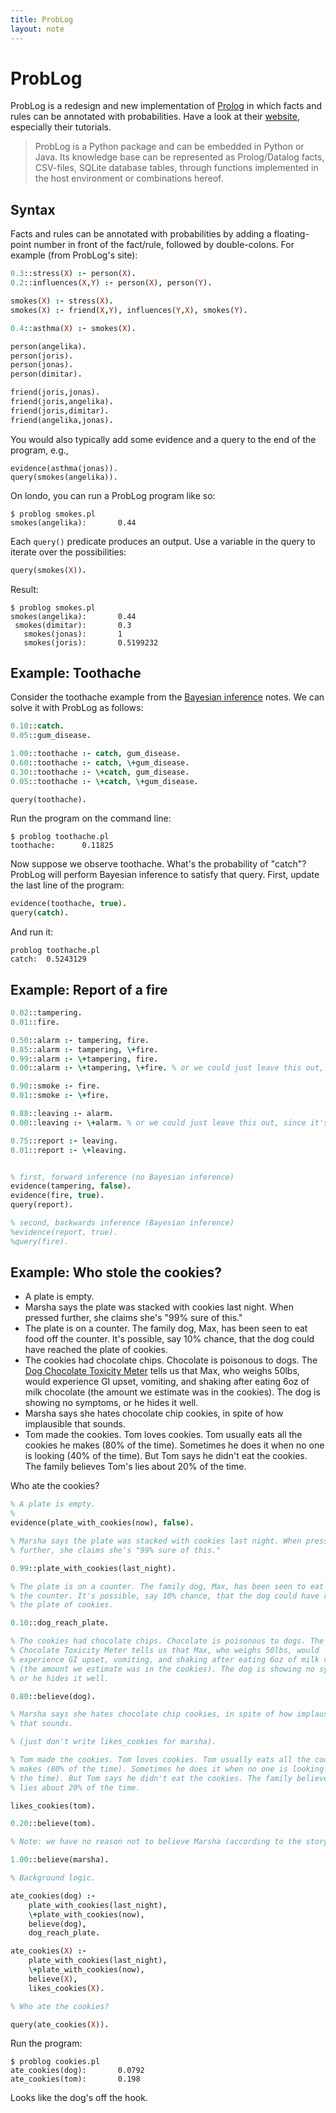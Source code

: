 ```yaml
---
title: ProbLog
layout: note
---
```


# ProbLog

ProbLog is a redesign and new implementation of [Prolog](/notes/prolog.html) in which facts and rules can be annotated with probabilities. Have a look at their [website](https://dtai.cs.kuleuven.be/problog/index.html), especially their tutorials.

> ProbLog is a Python package and can be embedded in Python or Java. Its knowledge base can be represented as Prolog/Datalog facts, CSV-files, SQLite database tables, through functions implemented in the host environment or combinations hereof.

## Syntax

Facts and rules can be annotated with probabilities by adding a floating-point number in front of the fact/rule, followed by double-colons. For example (from ProbLog's site):

```prolog
0.3::stress(X) :- person(X).
0.2::influences(X,Y) :- person(X), person(Y).

smokes(X) :- stress(X).
smokes(X) :- friend(X,Y), influences(Y,X), smokes(Y).

0.4::asthma(X) :- smokes(X).

person(angelika).
person(joris).
person(jonas).
person(dimitar).

friend(joris,jonas).
friend(joris,angelika).
friend(joris,dimitar).
friend(angelika,jonas).
```

You would also typically add some evidence and a query to the end of the program, e.g.,

```
evidence(asthma(jonas)).
query(smokes(angelika)).
```

On londo, you can run a ProbLog program like so:

```
$ problog smokes.pl
smokes(angelika):       0.44
```

Each `query()` predicate produces an output. Use a variable in the query to iterate over the possibilities:

```prolog
query(smokes(X)).
```

Result:

```
$ problog smokes.pl
smokes(angelika):       0.44
 smokes(dimitar):       0.3
   smokes(jonas):       1
   smokes(joris):       0.5199232
```

## Example: Toothache

Consider the toothache example from the [Bayesian inference](/notes/bayesian-inference.html) notes. We can solve it with ProbLog as follows:

```prolog
0.10::catch.
0.05::gum_disease.

1.00::toothache :- catch, gum_disease.
0.60::toothache :- catch, \+gum_disease.
0.30::toothache :- \+catch, gum_disease.
0.05::toothache :- \+catch, \+gum_disease.

query(toothache).
```

Run the program on the command line:

```
$ problog toothache.pl
toothache:      0.11825
```

Now suppose we observe toothache. What's the probability of "catch"? ProbLog will perform Bayesian inference to satisfy that query. First, update the last line of the program:

```prolog
evidence(toothache, true).
query(catch).
```

And run it:

```
problog toothache.pl
catch:  0.5243129
```

## Example: Report of a fire

```prolog
0.02::tampering.
0.01::fire.

0.50::alarm :- tampering, fire.
0.85::alarm :- tampering, \+fire.
0.99::alarm :- \+tampering, fire.
0.00::alarm :- \+tampering, \+fire. % or we could just leave this out, since it's 0.0% anyway

0.90::smoke :- fire.
0.01::smoke :- \+fire.

0.88::leaving :- alarm.
0.00::leaving :- \+alarm. % or we could just leave this out, since it's 0.0% anyway

0.75::report :- leaving.
0.01::report :- \+leaving.


% first, forward inference (no Bayesian inference)
evidence(tampering, false).
evidence(fire, true).
query(report).

% second, backwards inference (Bayesian inference)
%evidence(report, true).
%query(fire).
```

## Example: Who stole the cookies?

- A plate is empty.
- Marsha says the plate was stacked with cookies last night. When pressed further, she claims she's "99% sure of this."
- The plate is on a counter. The family dog, Max, has been seen to eat food off the counter. It's possible, say 10% chance, that the dog could have reached the plate of cookies.
- The cookies had chocolate chips. Chocolate is poisonous to dogs. The [Dog Chocolate Toxicity Meter](http://www.petmd.com/dog/chocolate-toxicity) tells us that Max, who weighs 50lbs, would experience GI upset, vomiting, and shaking after eating 6oz of milk chocolate (the amount we estimate was in the cookies). The dog is showing no symptoms, or he hides it well.
- Marsha says she hates chocolate chip cookies, in spite of how implausible that sounds.
- Tom made the cookies. Tom loves cookies. Tom usually eats all the cookies he makes (80% of the time). Sometimes he does it when no one is looking (40% of the time). But Tom says he didn't eat the cookies. The family believes Tom's lies about 20% of the time.

Who ate the cookies?

```prolog
% A plate is empty.
%
evidence(plate_with_cookies(now), false).

% Marsha says the plate was stacked with cookies last night. When pressed
% further, she claims she's "99% sure of this."

0.99::plate_with_cookies(last_night).

% The plate is on a counter. The family dog, Max, has been seen to eat food off
% the counter. It's possible, say 10% chance, that the dog could have reached
% the plate of cookies.

0.10::dog_reach_plate.

% The cookies had chocolate chips. Chocolate is poisonous to dogs. The Dog
% Chocolate Toxicity Meter tells us that Max, who weighs 50lbs, would
% experience GI upset, vomiting, and shaking after eating 6oz of milk chocolate
% (the amount we estimate was in the cookies). The dog is showing no symptoms,
% or he hides it well.

0.80::believe(dog).

% Marsha says she hates chocolate chip cookies, in spite of how implausible
% that sounds.

% (just don't write likes_cookies for marsha).

% Tom made the cookies. Tom loves cookies. Tom usually eats all the cookies he
% makes (80% of the time). Sometimes he does it when no one is looking (40% of
% the time). But Tom says he didn't eat the cookies. The family believes Tom's
% lies about 20% of the time.

likes_cookies(tom).

0.20::believe(tom).

% Note: we have no reason not to believe Marsha (according to the story anyway).

1.00::believe(marsha).

% Background logic.

ate_cookies(dog) :-
    plate_with_cookies(last_night),
    \+plate_with_cookies(now),
    believe(dog),
    dog_reach_plate.

ate_cookies(X) :-
    plate_with_cookies(last_night),
    \+plate_with_cookies(now),
    believe(X),
    likes_cookies(X).

% Who ate the cookies?

query(ate_cookies(X)).
```

Run the program:

```
$ problog cookies.pl
ate_cookies(dog):       0.0792
ate_cookies(tom):       0.198
```

Looks like the dog's off the hook.